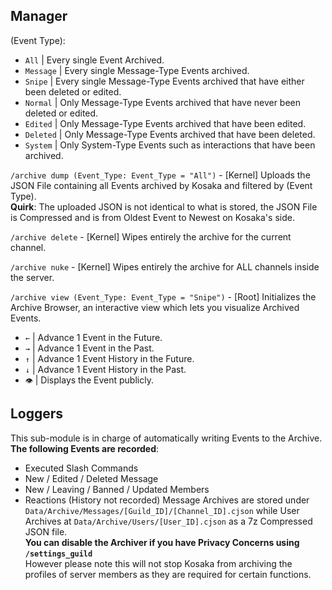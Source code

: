 ## Manager
(Event Type):
- `All` | Every single Event Archived.
- `Message` | Every single Message-Type Events archived.
- `Snipe` | Every single Message-Type Events archived that have either been deleted or edited.
- `Normal` | Only Message-Type Events archived that have never been deleted or edited.
- `Edited` | Only Message-Type Events archived that have been edited.
- `Deleted` | Only Message-Type Events archived that have been deleted.
- `System` | Only System-Type Events such as interactions that have been archived.

`/archive dump (Event_Type: Event_Type = "All")` - [Kernel] Uploads the JSON File containing all Events archived by Kosaka and filtered by (Event Type).  
__Quirk__: The uploaded JSON is not identical to what is stored, the JSON File is Compressed and is from Oldest Event to Newest on Kosaka's side.  

`/archive delete` - [Kernel] Wipes entirely the archive for the current channel.  

`/archive nuke` - [Kernel] Wipes entirely the archive for ALL channels inside the server.  

`/archive view (Event_Type: Event_Type = "Snipe")` - [Root] Initializes the Archive Browser, an interactive view which lets you visualize Archived Events.
- `←` | Advance 1 Event in the Future.
- `→` | Advance 1 Event in the Past.
- `↑` | Advance 1 Event History in the Future.
- `↓` | Advance 1 Event History in the Past.
- `👁️` | Displays the Event publicly.

## Loggers
This sub-module is in charge of automatically writing Events to the Archive.  
__The following Events are recorded__:
- Executed Slash Commands
- New / Edited / Deleted Message
- New / Leaving / Banned / Updated Members
- Reactions (History not recorded)
Message Archives are stored under `Data/Archive/Messages/[Guild_ID]/[Channel_ID].cjson` while User Archives at `Data/Archive/Users/[User_ID].cjson` as a 7z Compressed JSON file.  
**You can disable the Archiver if you have Privacy Concerns using `/settings_guild`**  
However please note this will not stop Kosaka from archiving the profiles of server members as they are required for certain functions.